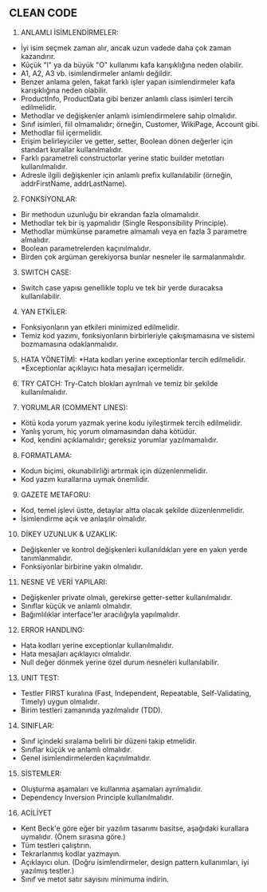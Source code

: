 ## CLEAN CODE

1. ANLAMLI İSİMLENDİRMELER:

* İyi isim seçmek zaman alır, ancak uzun vadede daha çok zaman kazandırır.
* Küçük "l" ya da büyük "O" kullanımı kafa karışıklığına neden olabilir.
* A1, A2, A3 vb. isimlendirmeler anlamlı değildir.
* Benzer anlama gelen, fakat farklı işler yapan isimlendirmeler kafa karışıklığına neden olabilir.
* ProductInfo, ProductData gibi benzer anlamlı class isimleri tercih edilmelidir.
* Methodlar ve değişkenler anlamlı isimlendirmelere sahip olmalıdır.
* Sınıf isimleri, fiil olmamalıdır; örneğin, Customer, WikiPage, Account gibi.
* Methodlar fiil içermelidir.
* Erişim belirleyiciler ve getter, setter, Boolean dönen değerler için standart kurallar kullanılmalıdır.
* Farklı parametreli constructorlar yerine static builder metotları kullanılmalıdır.
* Adresle ilgili değişkenler için anlamlı prefix kullanılabilir (örneğin, addrFirstName, addrLastName).

2. FONKSİYONLAR:
* Bir methodun uzunluğu bir ekrandan fazla olmamalıdır.
* Methodlar tek bir iş yapmalıdır (Single Responsibility Principle).
* Methodlar mümkünse parametre almamalı veya en fazla 3 parametre almalıdır.
* Boolean parametrelerden kaçınılmalıdır.
* Birden çok argüman gerekiyorsa bunlar nesneler ile sarmalanmalıdır.

3. SWITCH CASE:
* Switch case yapısı genellikle toplu ve tek bir yerde duracaksa kullanılabilir.

4. YAN ETKİLER:
* Fonksiyonların yan etkileri minimized edilmelidir.
* Temiz kod yazımı, fonksiyonların birbirleriyle çakışmamasına ve sistemi bozmamasına odaklanmalıdır.

5. HATA YÖNETİMİ:
*Hata kodları yerine exceptionlar tercih edilmelidir.
*Exceptionlar açıklayıcı hata mesajları içermelidir.

6. TRY CATCH:
Try-Catch blokları ayrılmalı ve temiz bir şekilde kullanılmalıdır.

7. YORUMLAR (COMMENT LINES):
* Kötü koda yorum yazmak yerine kodu iyileştirmek tercih edilmelidir.
* Yanlış yorum, hiç yorum olmamasından daha kötüdür.
* Kod, kendini açıklamalıdır; gereksiz yorumlar yazılmamalıdır.

8. FORMATLAMA:
* Kodun biçimi, okunabilirliği artırmak için düzenlenmelidir.
* Kod yazım kurallarına uymak önemlidir.

9. GAZETE METAFORU:
* Kod, temel işlevi üstte, detaylar altta olacak şekilde düzenlenmelidir.
* İsimlendirme açık ve anlaşılır olmalıdır.

10. DİKEY UZUNLUK & UZAKLIK:
* Değişkenler ve kontrol değişkenleri kullanıldıkları yere en yakın yerde tanımlanmalıdır.
* Fonksiyonlar birbirine yakın olmalıdır.

11. NESNE VE VERİ YAPILARI:
* Değişkenler private olmalı, gerekirse getter-setter kullanılmalıdır.
* Sınıflar küçük ve anlamlı olmalıdır.
* Bağımlılıklar interface'ler aracılığıyla yapılmalıdır.

12. ERROR HANDLING:
* Hata kodları yerine exceptionlar kullanılmalıdır.
* Hata mesajları açıklayıcı olmalıdır.
* Null değer dönmek yerine özel durum nesneleri kullanılabilir.

13. UNIT TEST:
* Testler FIRST kuralına (Fast, Independent, Repeatable, Self-Validating, Timely) uygun olmalıdır.
* Birim testleri zamanında yazılmalıdır (TDD).

14. SINIFLAR:
* Sınıf içindeki sıralama belirli bir düzeni takip etmelidir.
* Sınıflar küçük ve anlamlı olmalıdır.
* Genel isimlendirmelerden kaçınılmalıdır.

15. SİSTEMLER:
* Oluşturma aşamaları ve kullanma aşamaları ayrılmalıdır.
* Dependency Inversion Principle kullanılmalıdır.

16. ACİLİYET
* Kent Beck'e göre eğer bir yazılım tasarımı basitse, aşağıdaki kurallara uymalıdır. (Önem sırasına göre.)
* Tüm testleri çalıştırın.
* Tekrarlanmış kodlar yazmayın.
* Açıklayıcı olun. (Doğru isimlendirmeler, design pattern kullanımları, iyi yazılmış testler.)
* Sınıf ve metot satır sayısını minimuma indirin.